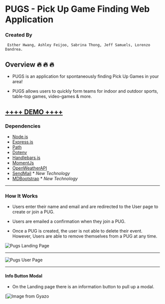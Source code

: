 # PUGS - Pick Up Game Finding Web Application

### Created By

     Esther Hwang, Ashley Feijoo, Sabrina Thong, Jeff Samuels, Lorenzo Dandrea. 

## Overview :fire: :fire: :fire:

* PUGS is an application for spontaneously finding Pick Up Games in your area!

* PUGS allows users to quickly form teams for indoor and outdoor sports, table-top games, video-games & more.

## **<a href="https://stark-reef-81765.herokuapp.com/" target="_blank">++++ DEMO ++++</a>**

### Dependencies

* [Node.js](https://nodejs.org/en/)
* [Express.js](https://expressjs.com/)
* [Path](https://github.com/mtrpcic/pathjs)
* [Dotenv](https://www.npmjs.com/package/dotenv)
* [Handlebars.js](https://www.npmjs.com/package/express-handlebars)
* [MomentJs](https://momentjs.com/docs/#/plugins)
* [OpenWeatherAPI](https://openweathermap.org/api)
* [SendMail](https://www.npmjs.com/package/sendmail) * _New Technology_
* [MDBootstrap](https://mdbootstrap.com/) * _New Technology_

***

### How It Works

* Users enter their name and email and are redirected to the User page to create or join a PUG.

* Users are emailed a confirmation when they join a PUG.

* Once a PUG is created, the user is not able to delete their event. However, Users are able to remove themselves from a PUG at any time.


![Pugs Landing Page](https://i.gyazo.com/8cfc11cecaf41b12722fe5813cc3d90b.jpg)

***

![Pugs User Page](https://i.gyazo.com/2d7822b2dae971733964e7e0c82f8b10.jpg)

***

#### Info Button Modal

* On the Landing page there is an information button to pull up a modal.

[![Image from Gyazo](https://gyazo.com/ca17ffb8ea45c6fea1192ec9be363f01)
